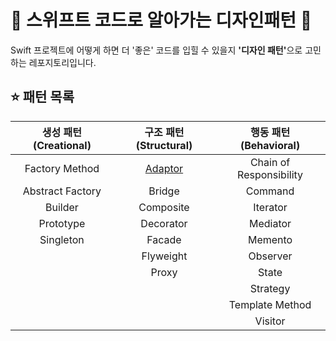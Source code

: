 # 👨 스위프트 코드로 알아가는 디자인패턴 🐥
Swift 프로젝트에 어떻게 하면 더 '좋은' 코드를 입힐 수 있을지 <strong>'디자인 패턴'</strong>으로 고민하는 레포지토리입니다.

## ⭐️ 패턴 목록
| 생성 패턴 (Creational) | 구조 패턴 (Structural) | 행동 패턴 (Behavioral) |
| :--------------------: | :--------------------: | :--------------------: |
| Factory Method         | [Adaptor](https://github.com/hgkim215/Design-Pattern-By-Swift/blob/main/Patterns/Structural/%EC%96%B4%EB%8C%91%ED%84%B0(Adaptor)%20%ED%8C%A8%ED%84%B4.md) | Chain of Responsibility |
| Abstract Factory       | Bridge                 | Command                |
| Builder                | Composite              | Iterator               |
| Prototype              | Decorator              | Mediator               |
| Singleton              | Facade                 | Memento                |
|                        | Flyweight              | Observer               |
|                        | Proxy                  | State                  |
|                        |                        | Strategy               |
|                        |                        | Template Method        |
|                        |                        | Visitor                |
